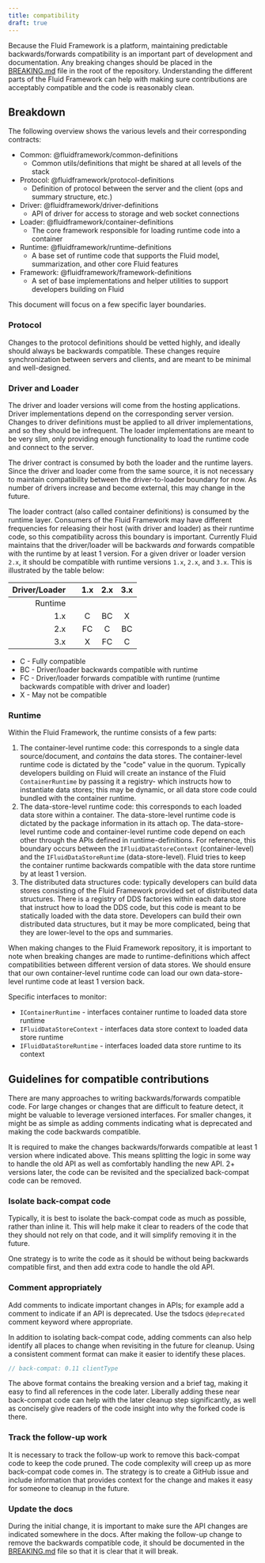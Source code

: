```yaml
---
title: compatibility
draft: true
---
```


Because the Fluid Framework is a platform, maintaining predictable backwards/forwards compatibility is an important part
of development and documentation.  Any breaking changes should be placed in the [BREAKING.md](./breaking-changes.md)
file in the root of the repository.  Understanding the different parts of the Fluid Framework can help with making sure
contributions are acceptably compatible and the code is reasonably clean.

## Breakdown

The following overview shows the various levels and their corresponding contracts:

- Common: @fluidframework/common-definitions
  - Common utils/definitions that might be shared at all levels of the stack
- Protocol: @fluidframework/protocol-definitions
  - Definition of protocol between the server and the client (ops and summary structure, etc.)
- Driver: @fluidframework/driver-definitions
  - API of driver for access to storage and web socket connections
- Loader: @fluidframework/container-definitions
  - The core framework responsible for loading runtime code into a container
- Runtime: @fluidframework/runtime-definitions
  - A base set of runtime code that supports the Fluid model, summarization, and other core Fluid features
- Framework: @fluidframework/framework-definitions
  - A set of base implementations and helper utilities to support developers building on Fluid

This document will focus on a few specific layer boundaries.

### Protocol

Changes to the protocol definitions should be vetted highly, and ideally should always be backwards compatible.  These
changes require synchronization between servers and clients, and are meant to be minimal and well-designed.

### Driver and Loader

The driver and loader versions will come from the hosting applications.  Driver implementations depend on the
corresponding server version.  Changes to driver definitions must be applied to all driver implementations, and so they
should be infrequent.  The loader implementations are meant to be very slim, only providing enough functionality to load
the runtime code and connect to the server.

The driver contract is consumed by both the loader and the runtime layers.  Since the driver and loader come from the
same source, it is not necessary to maintain compatibility between the driver-to-loader boundary for now.  As number of
drivers increase and become external, this may change in the future.

The loader contract (also called container definitions) is consumed by the runtime layer.  Consumers of the Fluid
Framework may have different frequencies for releasing their host (with driver and loader) as their runtime code, so
this compatibility across this boundary is important.  Currently Fluid maintains that the driver/loader will be
backwards _and_ forwards compatible with the runtime by at least 1 version.  For a given driver or loader version `2.x`,
it should be compatible with runtime versions `1.x`, `2.x`, and `3.x`.  This is illustrated by the table below:

Driver/Loader | | 1.x | 2.x | 3.x
-------------:|-|:---:|:---:|:---:
Runtime       | |     |     |
1.x           | | C   | BC  | X
2.x           | | FC  | C   | BC
3.x           | | X   | FC  | C

- C - Fully compatible
- BC - Driver/loader backwards compatible with runtime
- FC - Driver/loader forwards compatible with runtime (runtime backwards compatible with driver and loader)
- X - May not be compatible

### Runtime

Within the Fluid Framework, the runtime consists of a few parts:

1. The container-level runtime code: this corresponds to a single data source/document, and _contains_ the data stores.
   The container-level runtime code is dictated by the "code" value in the quorum.  Typically developers building on
   Fluid will create an instance of the Fluid `ContainerRuntime` by passing it a registry- which instructs how to
   instantiate data stores; this may be dynamic, or all data store code could bundled with the container runtime.
2. The data-store-level runtime code: this corresponds to each loaded data store within a container.  The data-store-level
   runtime code is dictated by the package information in its attach op.  The data-store-level runtime code
   and container-level runtime code depend on each other through the APIs defined in runtime-definitions.  For reference,
   this boundary occurs between the `IFluidDataStoreContext`
   (container-level) and the `IFluidDataStoreRuntime` (data-store-level).  Fluid tries to keep the container runtime backwards
   compatible with the data store runtime by at least 1 version.
3. The distributed data structures code: typically developers can build data stores consisting of the Fluid Framework
   provided set of distributed data structures.  There is a registry of DDS factories within each data store that
   instruct how to load the DDS code, but this code is meant to be statically loaded with the data store.  Developers can
   build their own distributed data structures, but it may be more complicated, being that they are lower-level to the
   ops and summaries.

When making changes to the Fluid Framework repository, it is important to note when breaking changes are made to
runtime-definitions which affect compatibilities between different version of data stores.  We should ensure that
our own container-level runtime code can load our own data-store-level runtime code at least 1 version back.

Specific interfaces to monitor:

- `IContainerRuntime` - interfaces container runtime to loaded data store runtime
- `IFluidDataStoreContext` - interfaces data store context to loaded data store runtime
- `IFluidDataStoreRuntime` - interfaces loaded data store runtime to its context

## Guidelines for compatible contributions

There are many approaches to writing backwards/forwards compatible code.  For large changes or changes that are
difficult to feature detect, it might be valuable to leverage versioned interfaces.  For smaller changes, it might be as
simple as adding comments indicating what is deprecated and making the code backwards compatible.

It is required to make the changes backwards/forwards compatible at least 1 version where indicated above.  This means
splitting the logic in some way to handle the old API as well as comfortably handling the new API.  2+ versions later,
the code can be revisited and the specialized back-compat code can be removed.

### Isolate back-compat code

Typically, it is best to isolate the back-compat code as much as possible, rather than inline it.  This will help make
it clear to readers of the code that they should not rely on that code, and it will simplify removing it in the future.

One strategy is to write the code as it should be without being backwards compatible first, and then add extra code to
handle the old API.

### Comment appropriately

Add comments to indicate important changes in APIs; for example add a comment to indicate if an API is deprecated.  Use
the tsdocs `@deprecated` comment keyword where appropriate.

In addition to isolating back-compat code, adding comments can also help identify all places to change when revisiting
in the future for cleanup.  Using a consistent comment format can make it easier to identify these places.

```typescript
// back-compat: 0.11 clientType
```

The above format contains the breaking version and a brief tag, making it easy to find all references in the code later.
Liberally adding these near back-compat code can help with the later cleanup step significantly, as well as concisely
give readers of the code insight into why the forked code is there.

### Track the follow-up work

It is necessary to track the follow-up work to remove this back-compat code to keep the code pruned.  The code
complexity will creep up as more back-compat code comes in.  The strategy is to create a GitHub issue and include
information that provides context for the change and makes it easy for someone to cleanup in the future.

### Update the docs

During the initial change, it is important to make sure the API changes are indicated somewhere in the docs. After
making the follow-up change to remove the backwards compatible code, it should be documented in the
[BREAKING.md](./breaking-changes.md) file so that it is clear that it will break.
